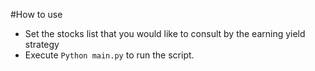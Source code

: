 #How to use

- Set the stocks list that you would like to consult by the earning yield strategy
- Execute `Python main.py` to run the script.